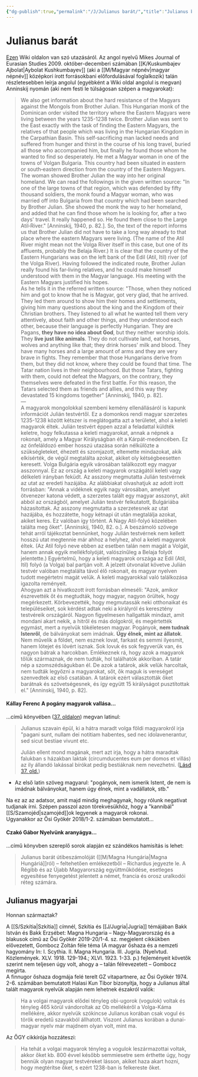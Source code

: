 ```yaml
---
{"dg-publish":true,"permalink":"/J/Julianus barát/","title":"Julianus barát","tags":["dg_uploaded","Englishtexttranslated"],"created":"2023-10-20T05:29","updated":"2023-10-27T03:02"}
---
```



# Julianus barát

[Ezen](https://hu.wikipedia.org/wiki/Julianus_bar%C3%A1t) Wiki oldalon van szó utazásáról. Az angol nyelvű Mikes Journal of Eurasian Studies 2009. október-decemberi számában [[K/Kuskumbajev Ajbolat\|Aybolat Kushkumbayev]] (aki a [[M/Magyar népnév\|magyar népnév]] középkori írott forrásokbani előfordulásával foglalkozik) talán részletesebben leírja angolul (egyébként a Wiki oldal angolul is megvan) Anninskij nyomán (aki nem festi le túlságosan szépen a magyarokat):  
> We also get information about the hard resistance of the Magyars against the Mongols from Brother Julian. This Hungarian monk of the Dominican order visited the territory where the Eastern Magyars were living between the years 1235-1238 twice. Brother Julian was sent to the East exactly with the task of finding the Eastern Magyars, the relatives of that people which was living in the Hungarian Kingdom in the Carpathian Basin. This self‐sacrificing man lacked needs and suffered from hunger and thirst in the course of his long travel, buried all those who accompanied him, but finally he found those whom he wanted to find so desperately. He met a Magyar woman in one of the towns of Volgan Bulgaria. This country had been situated in eastern or south‐eastern direction from the country of the Eastern Magyars. The woman showed Brother Julian the way into her original homeland. We can read the followings in the given written source: "In one of the large towns of that region, which was defended by fifty thousand soldiers, the monk found a Magyar woman, who was married off into Bulgaria from that country which had been searched by Brother Julian. She showed the monk the way to her homeland, and added that he can find those whom he is looking for, after a two days' travel. It really happened so. He found them close to the Large Atil‐River." \[Anninskij, 1940, p. 82.\]. So, the text of the report informs us that Brother Julian did not have to take a long way already to that place where the eastern Magyars were living. (The name of the Atil River might mean not the Volga River itself in this case, but one of its affluents, probably the Belaja River.) It is clear that the country of the Eastern Hungarians was on the left bank of the Edil (Atil, Itil) river (of the Volga River). Having followed the indicated route, Brother Julian really found his far‐living relatives, and he could make himself understood with them in the Magyar language. His meeting with the Eastern Magyars justified his hopes.  
> As he tells it in the referred written source: "Those, when they noticed him and got to know that he is Magyar, got very glad, that he arrived. They led them around to show him their homes and settlements, giving him many questions about the king and the Kingdom of their Christian brothers. They listened to all what he wanted tell them very attentively, about faith and other things, and they understood each other, because their language is perfectly Hungarian. They are Pagans, **they have no idea about God**, but they neither worship idols. They **live just like animals**. They do not cultivate land, eat horses, wolves and anything like that; they drink horses' milk and blood. They have many horses and a large amount of arms and they are very brave in fights. They remember that those Hungarians derive from them, but they did not know, where they could be found that time. The Tatar nation lives in their neighbourhood. But those Tatars, fighting with them, could not defeat the Magyars, on the contrary, they themselves were defeated in the first battle. For this reason, the Tatars selected them as friends and allies, and this way they devastated 15 kingdoms together" \[Anninskij, 1940, p. 82\].  
> —  
> A magyarok mongolokkal szembeni kemény ellenállásáról is kapunk információt Julián testvértől. Ez a domonkos rendi magyar szerzetes 1235-1238 között kétszer is meglátogatta azt a területet, ahol a keleti magyarok éltek. Julián testvért éppen azzal a feladattal küldték keletre, hogy felkutassa a keleti magyarokat, annak a népnek a rokonait, amely a Magyar Királyságban élt a Kárpát-medencében. Ez az önfeláldozó ember hosszú utazása során nélkülözte a szükségleteket, éhezett és szomjazott, eltemette mindazokat, akik elkísérték, de végül megtalálta azokat, akiket oly kétségbeesetten keresett. Volga Bulgária egyik városában találkozott egy magyar asszonnyal. Ez az ország a keleti magyarok országától keleti vagy délkeleti irányban feküdt. Az asszony megmutatta Julián testvérnek az utat az eredeti hazájába. Az alábbiakat olvashatjuk az adott írott forrásban: "Annak a vidéknek egyik nagy városában, amelyet ötvenezer katona védett, a szerzetes talált egy magyar asszonyt, akit abból az országból, amelyet Julián testvér felkutatott, Bulgáriába házasítottak. Az asszony megmutatta a szerzetesnek az utat hazájába, és hozzátette, hogy kétnapi út után megtalálja azokat, akiket keres. Ez valóban így történt. A Nagy Atil-folyó közelében találta meg őket". \[Anninskij, 1940, 82. o.]. A beszámoló szövege tehát arról tájékoztat bennünket, hogy Julián testvérnek nem kellett hosszú utat megtennie már ahhoz a helyhez, ahol a keleti magyarok éltek. (Az Atil folyó neve ebben az esetben talán nem magát a Volgát, hanem annak egyik mellékfolyóját, valószínűleg a Belaja folyót jelentette.) Egyértelmű, hogy a keleti magyarok országa az Edil (Atil, Itil) folyó (a Volga) bal partján volt. A jelzett útvonalat követve Julián testvér valóban megtalálta távol élő rokonait, és magyar nyelven tudott megértetni magát velük. A keleti magyarokkal való találkozása igazolta reményeit.  
> Ahogyan azt a hivatkozott írott forrásban elmeséli: "Azok, amikor észrevették őt és megtudták, hogy magyar, nagyon örültek, hogy megérkezett. Körbevezették, hogy megmutassák neki otthonaikat és településeiket, sok kérdést adtak neki a királyról és keresztény testvéreik országáról. Nagyon figyelmesen hallgatták mindazt, amit mondani akart nekik, a hitről és más dolgokról, és megértették egymást, mert a nyelvük tökéletesen magyar. Pogányok, **nem tudnak Istenről**, de bálványokat sem imádnak. **Úgy élnek, mint az állatok**. Nem művelik a földet, nem esznek lovat, farkast és semmi ilyesmit, hanem lótejet és lóvért isznak. Sok lovuk és sok fegyverük van, és nagyon bátrak a harcokban. Emlékeznek rá, hogy azok a magyarok tőlük származnak, de nem tudták, hol találhatók akkoriban. A tatár nép a szomszédságukban él. De azok a tatárok, akik velük harcoltak, nem tudták legyőzni a magyarokat, sőt, ők maguk is vereséget szenvedtek az első csatában. A tatárok ezért választották őket barátnak és szövetségesnek, és így együtt 15 királyságot pusztítottak el." \[Anninskij, 1940, p. 82\].  

#### Kállay Ferenc A pogány magyarok vallása...

...című könyvében ([37. oldalon](zotero://open-pdf/library/items/DFI47XPY?page=37&annotation=PF579FY8)) megvan latinul:  
> Julianus szavain épül, ki a hátra maradt volga földi magyarokról irja "pagani sunt, nullam dei notitiam habentes, sed nec idolavenerantur, sed sicut bestiae vivunt etc.
>
> Julián ellent mond magának, mert azt irja, hogy a hátra maradtak falukban s házakban laktak (circumducentes eum per domos et villás) az ily állandó lakással bírókat pedig bestiáknak nem nevezhetni. ([Lásd 37. old.](zotero://open-pdf/library/items/DFI47XPY?page=37&annotation=Z9BIWMB3))
- Az első latin szöveg magyarul: "pogányok, nem ismerik Istent, de nem is imádnak bálványokat, hanem úgy élnek, mint a vadállatok, stb."  

Na ez az az adatsor, amit majd mindig meghagynak, hogy rólunk negatívat tudjanak írni. Szépen passzol azon törekvésükhöz, hogy a "kannibál" [[S/Szamojéd\|szamojéd]]ok legyenek a magyarok rokonai.  
Ugyanakkor az Ősi Gyökér 2018/1-2. számában bemutatott...  

#### Czakó Gábor Nyelvünk aranyágya...

...című könyvben szereplő sorok alapján ez szándékos hamisítás is lehet:  
> Julianus barát útibeszámolóját ([[M/Magna Hungária\|Magna Hungáriá]]ról) – feltehetően emlékezetből – Richardus jegyezte le. A Régibb és az Újabb Magyarország együttműködése, esetleges egyesítése fenyegetést jelentett a német, francia és orosz uralkodói réteg számára.  

## Julianus magyarjai

Honnan származtak?  

A [[S/Szkítia\|Szkítia]] címnél, Szkítia és [[J/Jugria\|Jugria]] témájában Bakk István és Bakk Erzsébet: Magna Hungaria – Nagy-Magyarország és a blakusok című az Ősi Gyökér 2019-20/1-4. sz. megjelent cikkükben elővezetett, Gombocz Zoltán féle téma (A magyar őshaza és a nemzeti hagyomány In: I. Scythia. II. Magna Hungaria. III. Jugria. (Nyelvtud. Közlemények. XLV. 1918. 129-194.; XLVI. 1923. 1-33. p.) fejleményeit követők szerint nem teljesen úgy volt, ahogy a – talán félrevezetett – Gombocz megírta.  
A finnugor őshaza dogmája felé terelt GZ vitapartnere, az Ősi Gyökér 1974. 2-6. számában bemutatott Halasi Kun Tibor bizonyítja, hogy a Julianus által talált magyarok nyelvük alapján nem lehetnek északról valók:  
> Ha a volgai magyarok elődei tényleg obi-ugorok (vogulok) voltak és tényleg 465 körül vándoroltak az Ob mellékéről a Volga-Káma mellékére, akkor nyelvük szókincse Julianus korában csak vogul és török eredetű szavakból állhatott. Viszont Julianus korában a dunai-magyar nyelv már majdnem olyan volt, mint ma.  

Az ŐGY cikkírója hozzáteszi:  
> Ha tehát a volgai magyarok tényleg a vogulok leszármazottai voltak, akkor őket kb. 800 évvel később semmiesetre sem érthette úgy, hogy bennük olyan magyar testvéreket lásson, akiket haza akart hozni, hogy megtérítse őket, s ezért 1238-ban is felkereste őket.  